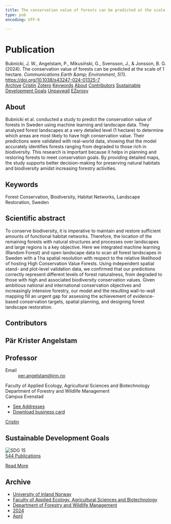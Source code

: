 ```yaml
---
title: The conservation value of forests can be predicted at the scale of 1 hectare
type: pub
encoding: UTF-8

---
```

<h1>Publication</h1>
<article id="csl-bib-container-BZU3QPIK" class="csl-bib-container">
  <div class="csl-bib-body"> <div class="csl-entry">Bubnicki, J. W., Angelstam, P., Mikusiński, G., Svensson, J., &#38; Jonsson, B. G. (2024). The conservation value of forests can be predicted at the scale of 1 hectare. <i>Communications Earth &#38;amp; Environment</i>, <i>5</i>(1). <a href="https://doi.org/10.1038/s43247-024-01325-7">https://doi.org/10.1038/s43247-024-01325-7</a></div> </div>
  <div class="csl-bib-buttons">
    <a href="#taxonomy-article-BZU3QPIK" alt="archive" class="csl-bib-button">Archive</a>
    <a href="https://app.cristin.no/results/show.jsf?id=2264117" alt="Cristin" class="csl-bib-button">Cristin</a>
    <a href="http://zotero.org/groups/5881554/items/BZU3QPIK" alt="Zotero" class="csl-bib-button">Zotero</a>
    <a href="#keywords-article-BZU3QPIK" alt="keywords" class="csl-bib-button">Keywords</a>
    <a href="#about-article-BZU3QPIK" alt="about_pub" class="csl-bib-button">About</a>
    <a href="#contributors-article-BZU3QPIK" alt="contributors" class="csl-bib-button">Contributors</a>
    <a href="#sdg-article-BZU3QPIK" alt="sdg" class="csl-bib-button">Sustainable Development Goals</a>
    <a href="https://www.nature.com/articles/s43247-024-01325-7.pdf" alt="Unpaywall" class="csl-bib-button">Unpaywall</a>
    <a href="https://www.nature.com/articles/s43247-024-01325-7.pdf" alt="EZproxy" class="csl-bib-button">EZproxy</a>
  </div>
  <div id="csl-bib-meta-container-BZU3QPIK"></div>
</article>
<div id="csl-bib-meta-BZU3QPIK" class="csl-bib-meta">
  <article id="about-article-BZU3QPIK" class="about_pub-article">
    <h1>About</h1>
    Bubnicki et al. conducted a study to predict the conservation value of forests in Sweden using machine learning and landscape data. They analyzed forest landscapes at a very detailed level (1 hectare) to determine which areas are most likely to have high conservation value. Their predictions were validated with real-world data, showing that the model accurately identifies forests ranging from degraded to those rich in biodiversity. This research is important because it helps in planning and restoring forests to meet conservation goals. By providing detailed maps, the study supports better decision-making for preserving natural habitats and biodiversity amidst increasing forestry activities.
  </article>
  <article id="keywords-article-BZU3QPIK" class="keywords-article">
    <h1>Keywords</h1>
    Forest Conservation, Biodiversity, Habitat Networks, Landscape Restoration, Sweden
  </article>
  <article id="abstract-article-BZU3QPIK" class="abstract-article">
    <h1>Scientific abstract</h1>
    To conserve biodiversity, it is imperative to maintain and restore sufficient amounts of functional habitat networks. Therefore, the location of the remaining forests with natural structures and processes over landscapes and large regions is a key objective. Here we integrated machine learning (Random Forest) and open landscape data to scan all forest landscapes in Sweden with a 1 ha spatial resolution with respect to the relative likelihood of hosting High Conservation Value Forests. Using independent spatial stand- and plot-level validation data, we confirmed that our predictions correctly represent different levels of forest naturalness, from degraded to those with high and associated biodiversity conservation values. Given ambitious national and international conservation objectives and increasingly intensive forestry, our model and the resulting wall-to-wall mapping fill an urgent gap for assessing the achievement of evidence-based conservation targets, spatial planning, and designing forest landscape restoration.
  </article>
  <article id="contributors-article-BZU3QPIK" class="contributors-article">
    <h1>Contributors</h1>
    <div class="personas"> <div class="vrtx-hinn-person-card"> <div class="photo"> <i class="lar la-user-circle missing-person"></i> </div> <div class="info"> <hgroup><h1>Pär Krister Angelstam</h1> <h2>Professor</h2> </hgroup><dl> <dt>Email</dt> <dd> <a href="mailto:per.angelstam@inn.no">per.angelstam@inn.no</a> </dd> </dl> <p> Faculty of Applied Ecology, Agricultural Sciences and Biotechnology<br> Department of Forestry and Wildlife Management<br> Campus Evenstad </p> <ul class="vrtx-hinn-links"> <li><a href="https://www.inn.no/english/find-an-employee/per-angelstam.html#vrtx-hinn-addresses">See Addresses</a></li> <li><a href="https://www.inn.no/english/find-an-employee/per-angelstam.html?vrtx=vcf">Download business card</a></li> </ul> </div> </div> <a href="https://app.cristin.no/persons/show.jsf?id=1318014" alt="Cristin URL" class="personas-cristin">Cristin</a> </div>
  </article>
  <article id="sdg-article-BZU3QPIK" class="sdg-article">
    <h1>Sustainable Development Goals</h1>
    <div class="sdg-container"><div id="sdg15" class="sdg">
        <img src="{{< params subfolder >}}images/sdg/sdg15_en.png" class="image" alt="SDG 15">
        <div class="sdg-overlay">
          <a href="{{< params subfolder >}}en/archive/?sdg=15#archive" class="sdg-publication-count"><span>544</span> Publications</a>
          <p><a href="https://sdgs.un.org/goals/goal15" class="sdg-read-more">Read More</a></p>
        </div>
      </div></div>
  </article>
  <article id="taxonomy-article-BZU3QPIK" class="taxonomy-article">
    <h1>Archive</h1>
    <ul>
      <li><a href="{{< params subfolder >}}en/archive/?key=3DCRN523">University of Inland Norway</a></li>
      <li><a href="{{< params subfolder >}}en/archive/?key=T77LXH6D">Faculty of Applied Ecology, Agricultural Sciences and Biotechnology</a></li>
      <li><a href="{{< params subfolder >}}en/archive/?key=7TRARPE3">Department of Forestry and Wildlife Management</a></li>
      <li><a href="{{< params subfolder >}}en/archive/?key=A4XX8HDP">2024</a></li>
      <li><a href="{{< params subfolder >}}en/archive/?key=KY9TTFZF">April</a></li>
    </ul>
  </article>
</div>
